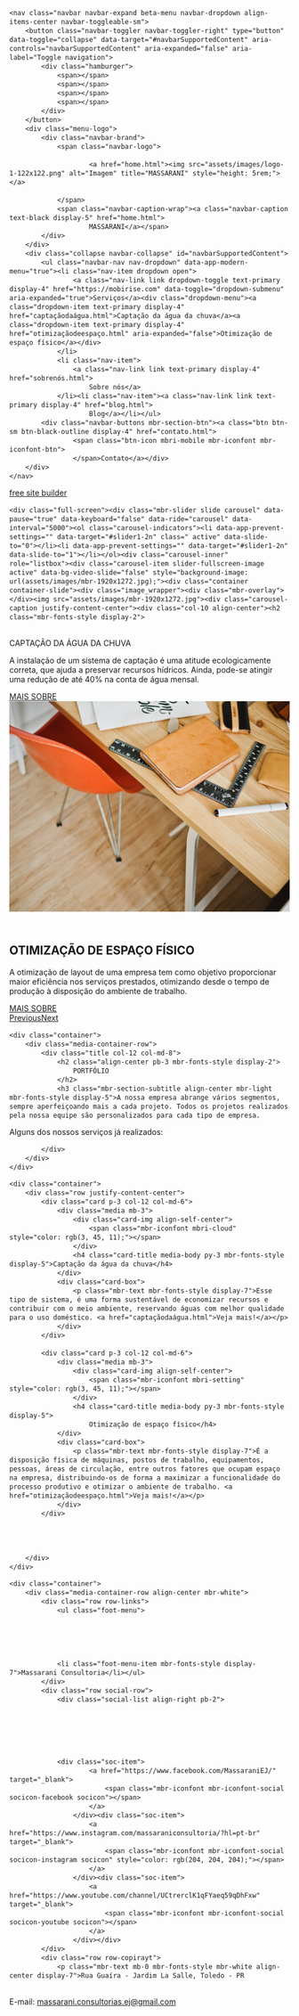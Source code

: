 <!DOCTYPE html>
<html >
<head>
  <!-- Site made with Mobirise Website Builder v4.8.2, https://mobirise.com -->
  <meta charset="UTF-8">
  <meta http-equiv="X-UA-Compatible" content="IE=edge">
  <meta name="generator" content="Mobirise v4.8.2, mobirise.com">
  <meta name="viewport" content="width=device-width, initial-scale=1, minimum-scale=1">
  <link rel="shortcut icon" href="assets/images/logo-1-122x122.png" type="image/x-icon">
  <meta name="description" content="">
  <title>Massarani</title>
  <link rel="stylesheet" href="assets/web/assets/mobirise-icons/mobirise-icons.css">
  <link rel="stylesheet" href="assets/tether/tether.min.css">
  <link rel="stylesheet" href="assets/bootstrap/css/bootstrap.min.css">
  <link rel="stylesheet" href="assets/bootstrap/css/bootstrap-grid.min.css">
  <link rel="stylesheet" href="assets/bootstrap/css/bootstrap-reboot.min.css">
  <link rel="stylesheet" href="assets/dropdown/css/style.css">
  <link rel="stylesheet" href="assets/socicon/css/styles.css">
  <link rel="stylesheet" href="assets/theme/css/style.css">
  <link rel="stylesheet" href="assets/mobirise/css/mbr-additional.css" type="text/css">
  
  
  
</head>
<body>
  <section class="menu cid-r8F31fvxBZ" once="menu" id="menu2-5c">

    

    <nav class="navbar navbar-expand beta-menu navbar-dropdown align-items-center navbar-toggleable-sm">
        <button class="navbar-toggler navbar-toggler-right" type="button" data-toggle="collapse" data-target="#navbarSupportedContent" aria-controls="navbarSupportedContent" aria-expanded="false" aria-label="Toggle navigation">
            <div class="hamburger">
                <span></span>
                <span></span>
                <span></span>
                <span></span>
            </div>
        </button>
        <div class="menu-logo">
            <div class="navbar-brand">
                <span class="navbar-logo">
                    
                        <a href="home.html"><img src="assets/images/logo-1-122x122.png" alt="Imagem" title="MASSARANI" style="height: 5rem;"></a>
                    
                </span>
                <span class="navbar-caption-wrap"><a class="navbar-caption text-black display-5" href="home.html">
                        MASSARANI</a></span>
            </div>
        </div>
        <div class="collapse navbar-collapse" id="navbarSupportedContent">
            <ul class="navbar-nav nav-dropdown" data-app-modern-menu="true"><li class="nav-item dropdown open">
                    <a class="nav-link link dropdown-toggle text-primary display-4" href="https://mobirise.com" data-toggle="dropdown-submenu" aria-expanded="true">Serviços</a><div class="dropdown-menu"><a class="dropdown-item text-primary display-4" href="captaçãodaágua.html">Captação da água da chuva</a><a class="dropdown-item text-primary display-4" href="otimizaçãodeespaço.html" aria-expanded="false">Otimização de espaço físico</a></div>
                </li>
                <li class="nav-item">
                    <a class="nav-link link text-primary display-4" href="sobrenós.html">
                        Sobre nós</a>
                </li><li class="nav-item"><a class="nav-link link text-primary display-4" href="blog.html">
                        Blog</a></li></ul>
            <div class="navbar-buttons mbr-section-btn"><a class="btn btn-sm btn-black-outline display-4" href="contato.html">
                    <span class="btn-icon mbri-mobile mbr-iconfont mbr-iconfont-btn">
                    </span>Contato</a></div>
        </div>
    </nav>
</section>

<section class="engine"><a href="https://mobiri.se/c">free site builder</a></section><section class="carousel slide cid-r6PDDKiEvS" data-interval="false" id="slider1-2n">

    

    <div class="full-screen"><div class="mbr-slider slide carousel" data-pause="true" data-keyboard="false" data-ride="carousel" data-interval="5000"><ol class="carousel-indicators"><li data-app-prevent-settings="" data-target="#slider1-2n" class=" active" data-slide-to="0"></li><li data-app-prevent-settings="" data-target="#slider1-2n" data-slide-to="1"></li></ol><div class="carousel-inner" role="listbox"><div class="carousel-item slider-fullscreen-image active" data-bg-video-slide="false" style="background-image: url(assets/images/mbr-1920x1272.jpg);"><div class="container container-slide"><div class="image_wrapper"><div class="mbr-overlay"></div><img src="assets/images/mbr-1920x1272.jpg"><div class="carousel-caption justify-content-center"><div class="col-10 align-center"><h2 class="mbr-fonts-style display-2">
<div><br></div><div>
</div><div>CAPTAÇÃO DA ÁGUA DA CHUVA</div></h2><p class="lead mbr-text mbr-fonts-style display-5">A instalação de um sistema de captação é uma atitude ecologicamente correta, que ajuda a preservar recursos hídricos. Ainda, pode-se atingir uma redução de até 40% na conta de água mensal.</p><div class="mbr-section-btn" buttons="0"> <a class="btn  btn-white-outline display-4" href="captaçãodaágua.html">MAIS SOBRE</a></div></div></div></div></div></div><div class="carousel-item slider-fullscreen-image" data-bg-video-slide="false" style="background-image: url(assets/images/mbr-1920x1440.jpg);"><div class="container container-slide"><div class="image_wrapper"><div class="mbr-overlay"></div><img src="assets/images/mbr-1920x1440.jpg"><div class="carousel-caption justify-content-center"><div class="col-10 align-center"><h2 class="mbr-fonts-style display-2">
<div><br></div><div>
</div><div>OTIMIZAÇÃO DE ESPAÇO FÍSICO</div></h2><p class="lead mbr-text mbr-fonts-style display-5">A otimização de layout de uma empresa tem como objetivo proporcionar maior eficiência nos serviços prestados, otimizando desde o tempo de produção à disposição do ambiente de trabalho.</p><div class="mbr-section-btn" buttons="0"> <a class="btn  btn-white-outline display-4" href="otimizaçãodeespaço.html">MAIS SOBRE</a></div></div></div></div></div></div></div><a data-app-prevent-settings="" class="carousel-control carousel-control-prev" role="button" data-slide="prev" href="#slider1-2n"><span aria-hidden="true" class="mbri-left mbr-iconfont"></span><span class="sr-only">Previous</span></a><a data-app-prevent-settings="" class="carousel-control carousel-control-next" role="button" data-slide="next" href="#slider1-2n"><span aria-hidden="true" class="mbri-right mbr-iconfont"></span><span class="sr-only">Next</span></a></div></div>

</section>

<section class="mbr-section content4 cid-r6PDKntjV1" id="content4-2p">

    

    <div class="container">
        <div class="media-container-row">
            <div class="title col-12 col-md-8">
                <h2 class="align-center pb-3 mbr-fonts-style display-2">
                    PORTFÓLIO
                </h2>
                <h3 class="mbr-section-subtitle align-center mbr-light mbr-fonts-style display-5">A nossa empresa abrange vários segmentos, sempre aperfeiçoando mais a cada projeto. Todos os projetos realizados pela nossa equipe são personalizados para cada tipo de empresa.
<div>
</div><div>Alguns dos nossos serviços já realizados:</div></h3>
                
            </div>
        </div>
    </div>
</section>

<section class="features10 cid-r6PDEZXGa5" id="features10-2o">

    

    
    <div class="container">
        <div class="row justify-content-center">
            <div class="card p-3 col-12 col-md-6">
                <div class="media mb-3">
                    <div class="card-img align-self-center">
                        <span class="mbr-iconfont mbri-cloud" style="color: rgb(3, 45, 11);"></span>
                    </div>
                    <h4 class="card-title media-body py-3 mbr-fonts-style display-5">Captação da água da chuva</h4>
                </div>
                <div class="card-box">
                    <p class="mbr-text mbr-fonts-style display-7">Esse tipo de sistema, é uma forma sustentável de economizar recursos e contribuir com o meio ambiente, reservando águas com melhor qualidade para o uso doméstico. <a href="captaçãodaágua.html">Veja mais!</a></p>
                </div>
            </div>

            <div class="card p-3 col-12 col-md-6">
                <div class="media mb-3">
                    <div class="card-img align-self-center">
                        <span class="mbr-iconfont mbri-setting" style="color: rgb(3, 45, 11);"></span>
                    </div>
                    <h4 class="card-title media-body py-3 mbr-fonts-style display-5">
                        Otimização de espaço físico</h4>
                </div>
                <div class="card-box">
                    <p class="mbr-text mbr-fonts-style display-7">É a disposição física de máquinas, postos de trabalho, equipamentos, pessoas, áreas de circulação, entre outros fatores que ocupam espaço na empresa, distribuindo-os de forma a maximizar a funcionalidade do processo produtivo e otimizar o ambiente de trabalho. <a href="otimizaçãodeespaço.html">Veja mais!</a></p>
                </div>
            </div>

            

            
        </div>
    </div>
</section>

<section once="" class="cid-r6PDd3Pfs8 mbr-reveal" id="footer7-2m">

    

    

    <div class="container">
        <div class="media-container-row align-center mbr-white">
            <div class="row row-links">
                <ul class="foot-menu">
                    
                    
                    
                    
                    
                <li class="foot-menu-item mbr-fonts-style display-7">Massarani Consultoria</li></ul>
            </div>
            <div class="row social-row">
                <div class="social-list align-right pb-2">
                    
                    
                    
                    
                    
                    
                <div class="soc-item">
                        <a href="https://www.facebook.com/MassaraniEJ/" target="_blank">
                            <span class="mbr-iconfont mbr-iconfont-social socicon-facebook socicon"></span>
                        </a>
                    </div><div class="soc-item">
                        <a href="https://www.instagram.com/massaraniconsultoria/?hl=pt-br" target="_blank">
                            <span class="mbr-iconfont mbr-iconfont-social socicon-instagram socicon" style="color: rgb(204, 204, 204);"></span>
                        </a>
                    </div><div class="soc-item">
                        <a href="https://www.youtube.com/channel/UCtrerclK1qFYaeq59qDhFxw" target="_blank">
                            <span class="mbr-iconfont mbr-iconfont-social socicon-youtube socicon"></span>
                        </a>
                    </div></div>
            </div>
            <div class="row row-copirayt">
                <p class="mbr-text mb-0 mbr-fonts-style mbr-white align-center display-7">Rua Guaíra - Jardim La Salle, Toledo - PR 
<br>E-mail: massarani.consultorias.ej@gmail.com</p>
            </div>
        </div>
    </div>
</section>


  <script src="assets/web/assets/jquery/jquery.min.js"></script>
  <script src="assets/popper/popper.min.js"></script>
  <script src="assets/tether/tether.min.js"></script>
  <script src="assets/bootstrap/js/bootstrap.min.js"></script>
  <script src="assets/smoothscroll/smooth-scroll.js"></script>
  <script src="assets/dropdown/js/script.min.js"></script>
  <script src="assets/ytplayer/jquery.mb.ytplayer.min.js"></script>
  <script src="assets/vimeoplayer/jquery.mb.vimeo_player.js"></script>
  <script src="assets/bootstrapcarouselswipe/bootstrap-carousel-swipe.js"></script>
  <script src="assets/touchswipe/jquery.touch-swipe.min.js"></script>
  <script src="assets/theme/js/script.js"></script>
  <script src="assets/slidervideo/script.js"></script>
  
  
</body>
</html>
